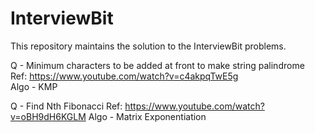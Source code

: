 # InterviewBit
This repository maintains the solution to the InterviewBit problems.

Q - Minimum characters to be added at front to make string palindrome<br/>
Ref: https://www.youtube.com/watch?v=c4akpqTwE5g<br/>
Algo - KMP

Q - Find Nth Fibonacci
Ref: https://www.youtube.com/watch?v=oBH9dH6KGLM
Algo - Matrix Exponentiation
